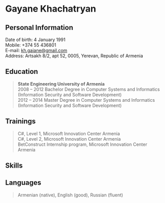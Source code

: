 # Gayane Khachatryan
## Personal Information
Date of birth: 4 January 1991 <br>
Mobile: +374 55 436801<br>
E-mail: kh.gaiane@gmail.com<br>
Address: Artsakh 8/2, apt 52, 0005, Yerevan, Republic of Armenia

## Education
>**State Engineering University of Armenia** <br>
2008 – 2012    Bachelor Degree in Computer Systems and Informatics (Information Security and Software Development) <br>
2012 – 2014    Master Degree in Computer Systems and Informatics (Information Security and Software Development)

## Trainings
>C#, Level 1, Microsoft Innovation Center Armenia<br>
>C#, Level 2, Microsoft Innovation Center Armenia<br>
>BetConstruct Internship program, Microsoft Innovation Center Armenia

## Skills

## Languages
>Armenian (native), English (good), Russian (fluent)




